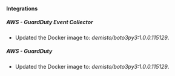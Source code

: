 
#### Integrations

##### AWS - GuardDuty Event Collector


- Updated the Docker image to: *demisto/boto3py3:1.0.0.115129*.
##### AWS - GuardDuty


- Updated the Docker image to: *demisto/boto3py3:1.0.0.115129*.
